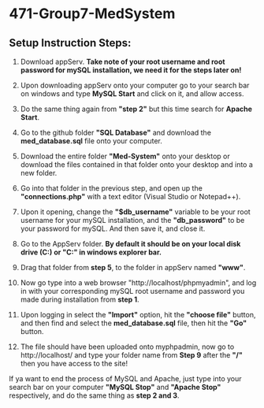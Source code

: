 # 471-Group7-MedSystem

## Setup Instruction Steps:
1. Download appServ. **Take note of your root username and root password for mySQL installation, we need it for the steps later on!**

2. Upon downloading appServ onto your computer go to your search bar on windows and type **MySQL Start** and click on it, and allow access.

3. Do the same thing again from **"step 2"** but this time search for **Apache Start**.

4. Go to the github folder **"SQL Database"** and download the **med_database.sql** file onto your computer.

5. Download the entire folder **"Med-System"** onto your desktop or download the files contained in that folder onto your desktop and into a new folder.

6. Go into that folder in the previous step, and open up the **"connections.php"** with a text editor (Visual Studio or Notepad++).

7. Upon it opening, change the **"$db_username"** variable to be your root username for your mySQL installation, and the **"db_password"** to be your password for mySQL. And then save it, and close it.

8. Go to the AppServ folder. **By default it should be on your local disk drive (C:) or "C:\" in windows explorer bar.**

9. Drag that folder from **step 5**, to the folder in appServ named **"www"**.

10. Now go type into a web browser "http://localhost/phpmyadmin", and log in with your corresponding mySQL root username and password you made during installation from **step 1**.

11. Upon logging in select the **"Import"** option, hit the **"choose file"** button, and then find and select the **med_database.sql** file, then hit the **"Go"** button.

12. The file should have been uploaded onto myphpadmin, now go to http://localhost/ and type your folder name from **Step 9** after the **"/"** then you have access to the site!

If ya want to end the process of MySQL and Apache, just type into your search bar on your computer **"MySQL Stop"** and **"Apache Stop"** respectively, 
and do the same thing as **step 2 and 3**. 
